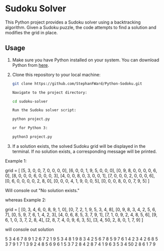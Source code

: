 # Sudoku Solver

This Python project provides a Sudoku solver using a backtracking algorithm. Given a Sudoku puzzle, the code attempts to find a solution and modifies the grid in place.

## Usage

1. Make sure you have Python installed on your system. You can download Python from [here](https://www.python.org/downloads/).

2. Clone this repository to your local machine:

   ```bash
   git clone https://github.com/StephanFWard/Python-Sodoku.git

   Navigate to the project directory:

   cd sudoku-solver

   Run the Sudoku solver script:

   python project.py

   or for Python 3:

   python3 project.py

3. If a solution exists, the solved Sudoku grid will be displayed in the terminal. If no solution exists, a corresponding message will be printed.

Example 1:

grid = [
    [5, 3, 0, 0, 7, 0, 0, 0, 0],
    [6, 0, 0, 1, 9, 5, 0, 0, 0],
    [0, 9, 8, 0, 0, 0, 0, 6, 0],
    [8, 0, 0, 0, 6, 0, 0, 0, 3],
    [4, 0, 0, 8, 0, 3, 0, 0, 1],
    [7, 0, 0, 0, 2, 0, 0, 0, 6],
    [0, 6, 0, 0, 0, 0, 2, 8, 0],
    [0, 0, 0, 4, 1, 9, 0, 0, 5],
    [0, 0, 0, 8, 0, 0, 7, 9, 5]
]

Will console out "No solution exists."

whereas Example 2:

grid = [
    [0, 3, 4, 6, 0, 8, 9, 1, 0],
    [0, 7, 2, 1, 9, 5, 3, 4, 8],
    [0, 9, 8, 3, 4, 2, 5, 6, 7],
    [0, 5, 9, 7, 6, 1, 4, 2, 3],
    [4, 0, 6, 8, 5, 3, 7, 9, 1],
    [7, 1, 0, 9, 2, 4, 8, 5, 6],
    [9, 6, 1, 0, 3, 7, 2, 8, 4],
    [2, 8, 7, 4, 0, 9, 6, 3, 5],
    [3, 4, 50, 2, 8, 0, 1, 7, 9]
]

will console out solution

5 3 4 6 7 8 9 1 2
6 7 2 1 9 5 3 4 8
1 9 8 3 4 2 5 6 7
8 5 9 7 6 1 4 2 3
4 2 6 8 5 3 7 9 1
7 1 3 9 2 4 8 5 6
9 6 1 5 3 7 2 8 4
2 8 7 4 1 9 6 3 5
3 4 50 2 8 6 1 7 9
